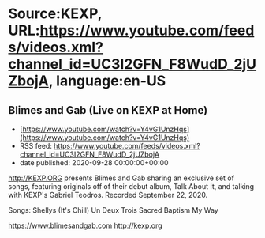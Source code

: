 # Source:KEXP, URL:https://www.youtube.com/feeds/videos.xml?channel_id=UC3I2GFN_F8WudD_2jUZbojA, language:en-US

## Blimes and Gab (Live on KEXP at Home)
 - [https://www.youtube.com/watch?v=Y4vG1UnzHqs](https://www.youtube.com/watch?v=Y4vG1UnzHqs)
 - RSS feed: https://www.youtube.com/feeds/videos.xml?channel_id=UC3I2GFN_F8WudD_2jUZbojA
 - date published: 2020-09-28 00:00:00+00:00

http://KEXP.ORG presents Blimes and Gab sharing an exclusive set of songs, featuring originals off of their debut album, Talk About It, and talking with KEXP's Gabriel Teodros. Recorded September 22, 2020.

Songs:
Shellys (It's Chill)
Un Deux Trois
Sacred
Baptism
My Way

https://www.blimesandgab.com
http://kexp.org

